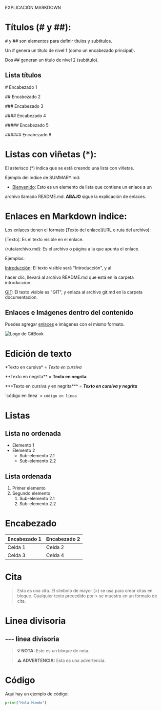 EXPLICACIÓN MARKDOWN


# Títulos (# y ##):
\# y \#\# son elementos para definir títulos y subtítulos.

Un # genera un título de nivel 1 (como un encabezado principal).

Dos ## generan un título de nivel 2 (subtítulo).

## Lista títulos
\# Encabezado 1

\#\# Encabezado 2

\#\#\# Encabezado 3

\#\#\#\# Encabezado 4

\#\#\#\#\# Encabezado 5

\#\#\#\#\#\# Encabezado 6

# Listas con viñetas (*):

El asterisco (*) indica que se está creando una lista con viñetas.

Ejemplo del indice de SUMMARY.md:

* [Bienvenido](README.md): Esto es un elemento de lista que contiene un enlace a un
 
archivo llamado README.md. **ABAJO** sigue la explicación de enlaces.

# Enlaces en Markdown indice:
Los enlaces tienen el formato [Texto del enlace](URL o ruta del archivo):

[Texto]: Es el texto visible en el enlace.

(ruta/archivo.md): Es el archivo o página a la que apunta el enlace.

Ejemplos:

[Introducción](introduccion/README.md): El texto visible será "Introducción", y al 

hacer clic, llevará al archivo README.md que está en la carpeta introduccion.

[GIT](documentacion/git.md): El texto visible es "GIT", y enlaza al archivo git.md en la carpeta documentacion.

## Enlaces e Imágenes dentro del contenido

Puedes agregar [enlaces](https://www.gitbook.com) e imágenes con el mismo formato.

![Logo de GitBook](https://gitbook-static.s3.amazonaws.com/images/feedback/logo_dark.svg) 

# Edición de texto

\*Texto en cursiva\* =  *Texto en cursiva*  

\*\*Texto en negrita\*\* = **Texto en negrita**

\*\*\*Texto en cursiva y en negrita\*\*\* = ***Texto en cursiva y negrita***

\`código en línea\` = `código en línea`

# Listas

## Lista no ordenada
- Elemento 1
- Elemento 2
  - Sub-elemento 2.1
  - Sub-elemento 2.2

## Lista ordenada
1. Primer elemento
2. Segundo elemento
   1. Sub-elemento 2.1
   2. Sub-elemento 2.2

# Encabezado

| Encabezado 1 | Encabezado 2 |
| ------------ | ------------ |
| Celda 1      | Celda 2      |
| Celda 3      | Celda 4      |

# Cita

> Esta es una cita. 
El símbolo de mayor (>) se usa para crear citas en bloque. Cualquier texto precedido por > se muestra en un formato de cita.

# Linea divisoria

\-\-\- linea divisoria 
--- 

> **💡 NOTA:**
> Este es un bloque de nota.

> **⚠️ ADVERTENCIA:**
> Esta es una advertencia.

# Código
Aquí hay un ejemplo de código:

```python
print("Hola Mundo")




